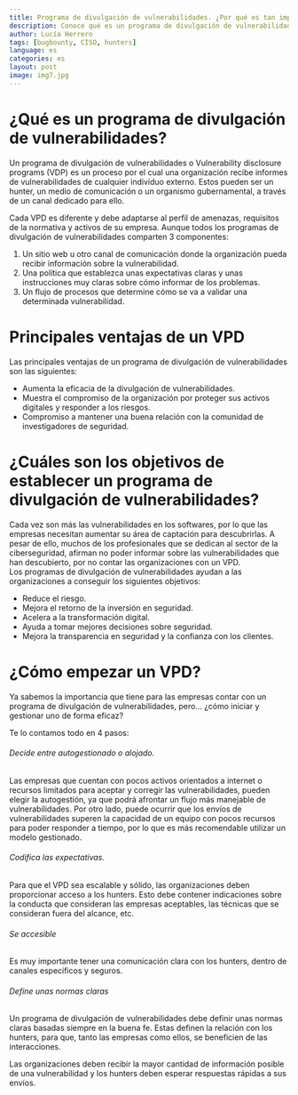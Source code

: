 ```yaml
---
title: Programa de divulgación de vulnerabilidades. ¿Por qué es tan importante para los CISOS?
description: Conoce qué es un programa de divulgación de vulnerabilidades y cómo benefician al trabajo de los CISOS.
author: Lucía Herrero
tags: [bugbounty, CISO, hunters]
language: es
categories: es
layout: post
image: img7.jpg
---
```


# ¿Qué es un programa de divulgación de vulnerabilidades?

Un programa de divulgación de vulnerabilidades o Vulnerability disclosure programs (VDP) es un proceso por el cual una organización recibe informes de vulnerabilidades de cualquier individuo externo. Estos pueden ser un hunter, un medio de comunicación o un organismo gubernamental, a través de un canal dedicado para ello.

Cada VPD es diferente y debe adaptarse al perfil de amenazas, requisitos de la normativa y activos de su empresa. Aunque todos los programas de divulgación de vulnerabilidades comparten 3 componentes: 
 
1. Un sitio web u otro canal de comunicación donde la organización pueda recibir información sobre la vulnerabilidad. 
2. Una política que establezca unas expectativas claras y unas instrucciones muy claras sobre cómo informar de los problemas.  
3. Un flujo de procesos que determine cómo se va a validar una determinada vulnerabilidad.  

# Principales ventajas de un VPD   

Las principales ventajas de un programa de divulgación de vulnerabilidades son las siguientes: 

- Aumenta la eficacia de la divulgación de vulnerabilidades. 
- Muestra el compromiso de la organización por proteger sus activos digitales y responder a los riesgos. 
- Compromiso a mantener una buena relación con la comunidad de investigadores de seguridad.  

# ¿Cuáles son los objetivos de establecer un programa de divulgación de vulnerabilidades? 

Cada vez son más las vulnerabilidades en los softwares, por lo que las empresas necesitan aumentar su área de captación para descubrirlas. A pesar de ello, muchos de los profesionales que se dedican al sector de la ciberseguridad, afirman no poder informar sobre las vulnerabilidades que han descubierto, por no contar las organizaciones con un VPD.  
Los programas de divulgación de vulnerabilidades ayudan a las organizaciones a conseguir los siguientes objetivos: 

- Reduce el riesgo. 
- Mejora el retorno de la inversión en seguridad. 
- Acelera a la transformación digital. 
- Ayuda a tomar mejores decisiones sobre seguridad. 
- Mejora la transparencia en seguridad y la confianza con los clientes. 

# ¿Cómo empezar un VPD?

Ya sabemos la importancia que tiene para las empresas contar con un programa de divulgación de vulnerabilidades, pero... ¿cómo iniciar y gestionar uno de forma eficaz? 

Te lo contamos todo en 4 pasos: 

###### Decide entre autogestionado o alojado.

Las empresas que cuentan con pocos activos orientados a internet o recursos limitados para aceptar y corregir las vulnerabilidades, pueden elegir la autogestión, ya que podrá afrontar un flujo más manejable de vulnerabilidades. Por otro lado, puede ocurrir que los envíos de vulnerabilidades superen la capacidad de un equipo con pocos recursos para poder responder a tiempo, por lo que es más recomendable utilizar un modelo gestionado.

###### Codifica las expectativas.

Para que el VPD sea escalable y sólido, las organizaciones deben proporcionar acceso a los hunters. Esto debe contener indicaciones sobre la conducta que consideran las empresas aceptables, las técnicas que se consideran fuera del alcance, etc.   

###### Se accesible

Es muy importante tener una comunicación clara con los hunters, dentro de canales específicos y seguros.  

###### Define unas normas claras

Un programa de divulgación de vulnerabilidades debe definir unas normas claras basadas siempre en la buena fe. Estas definen la relación con los hunters, para que, tanto las empresas como ellos, se beneficien de las interacciones.  

Las organizaciones deben recibir la mayor cantidad de información posible de una vulnerabilidad y los hunters deben esperar respuestas rápidas a sus envíos.
